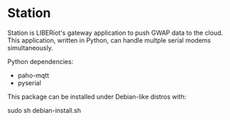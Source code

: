 # Station

Station is LIBERiot's gateway application to push GWAP data to the cloud. This application, written in Python, can handle multple serial modems simultaneously.

Python dependencies:

* paho-mqtt
* pyserial

This package can be installed under Debian-like distros with:

sudo sh debian-install.sh


